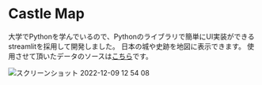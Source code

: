 # Castle Map
大学でPythonを学んでいるので、Pythonのライブラリで簡単にUI実装ができるstreamlitを採用して開発しました。
日本の城や史跡を地図に表示できます。
使用させて頂いたデータのソースは[こちら](https://100sen.cyber-ninja.jp/)です。


![スクリーンショット 2022-12-09 12 54 08](https://user-images.githubusercontent.com/85020730/206621366-3a2f7e6c-f4f5-47ae-87ea-04e3ef535587.png)

